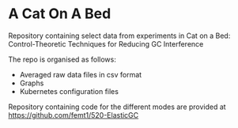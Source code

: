 # A Cat On A Bed
Repository containing select data from experiments in Cat on a Bed: Control-Theoretic Techniques for Reducing GC Interference

The repo is organised as follows:
* Averaged raw data files in csv format
* Graphs
* Kubernetes configuration files

Repository containing code for the different modes are provided at https://github.com/femt1/520-ElasticGC
